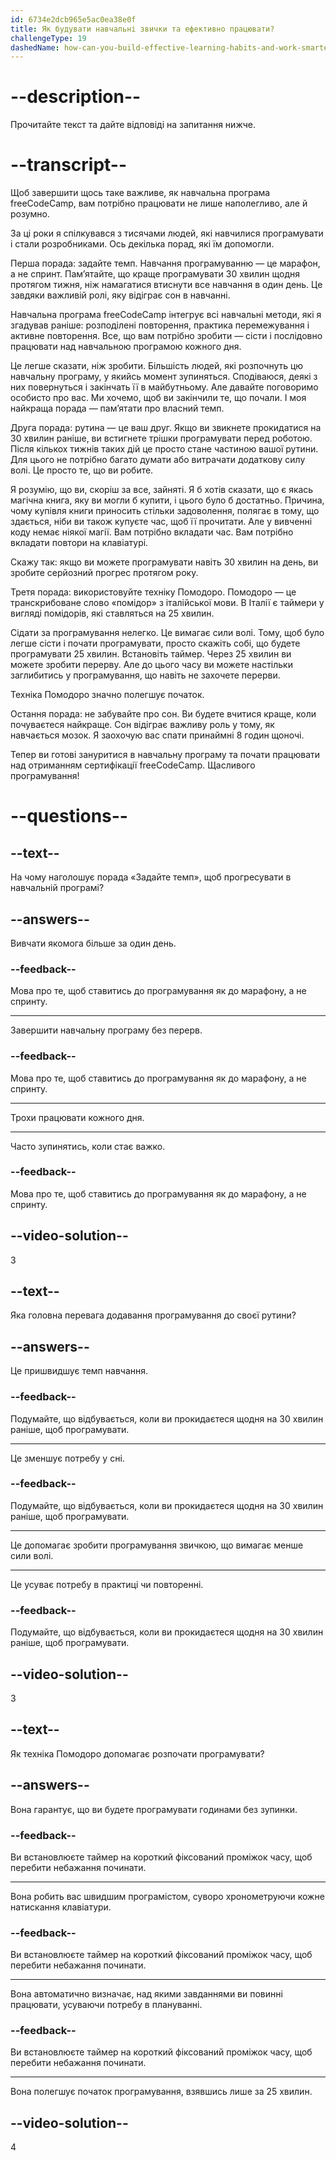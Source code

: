 ```yaml
---
id: 6734e2dcb965e5ac0ea38e0f
title: Як будувати навчальні звички та ефективно працювати?
challengeType: 19
dashedName: how-can-you-build-effective-learning-habits-and-work-smarter
---
```


# --description--

Прочитайте текст та дайте відповіді на запитання нижче.

# --transcript--

Щоб завершити щось таке важливе, як навчальна програма freeCodeCamp, вам потрібно працювати не лише наполегливо, але й розумно.

За ці роки я спілкувався з тисячами людей, які навчилися програмувати і стали розробниками. Ось декілька порад, які їм допомогли.

Перша порада: задайте темп. Навчання програмуванню — це марафон, а не спринт. Пам’ятайте, що краще програмувати 30 хвилин щодня протягом тижня, ніж намагатися втиснути все навчання в один день. Це завдяки важливій ролі, яку відіграє сон в навчанні.

Навчальна програма freeCodeCamp інтегрує всі навчальні методи, які я згадував раніше: розподілені повторення, практика перемежування і активне повторення. Все, що вам потрібно зробити — сісти і послідовно працювати над навчальною програмою кожного дня.

Це легше сказати, ніж зробити. Більшість людей, які розпочнуть цю навчальну програму, у якийсь момент зупиняться. Сподіваюся, деякі з них повернуться і закінчать її в майбутньому. Але давайте поговоримо особисто про вас. Ми хочемо, щоб ви закінчили те, що почали. І моя найкраща порада — пам’ятати про власний темп.

Друга порада: рутина — це ваш друг. Якщо ви звикнете прокидатися на 30 хвилин раніше, ви встигнете трішки програмувати перед роботою. Після кількох тижнів таких дій це просто стане частиною вашої рутини. Для цього не потрібно багато думати або витрачати додаткову силу волі. Це просто те, що ви робите.

Я розумію, що ви, скоріш за все, зайняті. Я б хотів сказати, що є якась магічна книга, яку ви могли б купити, і цього було б достатньо. Причина, чому купівля книги приносить стільки задоволення, полягає в тому, що здається, ніби ви також купуєте час, щоб її прочитати. Але у вивченні коду немає ніякої магії. Вам потрібно вкладати час. Вам потрібно вкладати повтори на клавіатурі.

Скажу так: якщо ви можете програмувати навіть 30 хвилин на день, ви зробите серйозний прогрес протягом року.

Третя порада: використовуйте техніку Помодоро. Помодоро — це транскрибоване слово «помідор» з італійської мови. В Італії є таймери у вигляді помідорів, які ставляться на 25 хвилин.

Сідати за програмування нелегко. Це вимагає сили волі. Тому, щоб було легше сісти і почати програмувати, просто скажіть собі, що будете програмувати 25 хвилин. Встановіть таймер. Через 25 хвилин ви можете зробити перерву. Але до цього часу ви можете настільки заглибитись у програмування, що навіть не захочете перерви.

Техніка Помодоро значно полегшує початок.

Остання порада: не забувайте про сон. Ви будете вчитися краще, коли почуваєтеся найкраще. Сон відіграє важливу роль у тому, як навчається мозок. Я заохочую вас спати принаймні 8 годин щоночі.

Тепер ви готові зануритися в навчальну програму та почати працювати над отриманням сертифікації freeCodeCamp. Щасливого програмування!

# --questions--

## --text--

На чому наголошує порада «Задайте темп», щоб прогресувати в навчальній програмі?

## --answers--

Вивчати якомога більше за один день.

### --feedback--

Мова про те, щоб ставитись до програмування як до марафону, а не спринту.

---

Завершити навчальну програму без перерв.

### --feedback--

Мова про те, щоб ставитись до програмування як до марафону, а не спринту.

---

Трохи працювати кожного дня.

---

Часто зупинятись, коли стає важко.

### --feedback--

Мова про те, щоб ставитись до програмування як до марафону, а не спринту.

## --video-solution--

3

## --text--

Яка головна перевага додавання програмування до своєї рутини?

## --answers--

Це пришвидшує темп навчання.

### --feedback--

Подумайте, що відбувається, коли ви прокидаєтеся щодня на 30 хвилин раніше, щоб програмувати.

---

Це зменшує потребу у сні.

### --feedback--

Подумайте, що відбувається, коли ви прокидаєтеся щодня на 30 хвилин раніше, щоб програмувати.

---

Це допомагає зробити програмування звичкою, що вимагає менше сили волі.

---

Це усуває потребу в практиці чи повторенні.

### --feedback--

Подумайте, що відбувається, коли ви прокидаєтеся щодня на 30 хвилин раніше, щоб програмувати.

## --video-solution--

3

## --text--

Як техніка Помодоро допомагає розпочати програмувати?

## --answers--

Вона гарантує, що ви будете програмувати годинами без зупинки.

### --feedback--

Ви встановлюєте таймер на короткий фіксований проміжок часу, щоб перебити небажання починати.

---

Вона робить вас швидшим програмістом, суворо хронометруючи кожне натискання клавіатури.

### --feedback--

Ви встановлюєте таймер на короткий фіксований проміжок часу, щоб перебити небажання починати.

---

Вона автоматично визначає, над якими завданнями ви повинні працювати, усуваючи потребу в плануванні.

### --feedback--

Ви встановлюєте таймер на короткий фіксований проміжок часу, щоб перебити небажання починати.

---

Вона полегшує початок програмування, взявшись лише за 25 хвилин.

## --video-solution--

4
